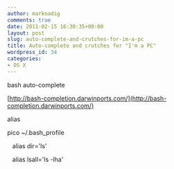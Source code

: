 ```yaml
---
author: marknadig
comments: true
date: 2011-02-15 16:30:35+00:00
layout: post
slug: auto-complete-and-crutches-for-im-a-pc
title: Auto-complete and crutches for "I'm a PC"
wordpress_id: 34
categories:
- OS X
---
```


bash auto-complete

[http://bash-completion.darwinports.com/](http://bash-completion.darwinports.com/)

alias

pico ~/.bash_profile

   alias dir='ls'

   alias lsall='ls -lha'
